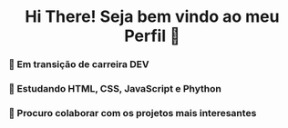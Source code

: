 <center><h1>Hi There! Seja bem vindo ao meu Perfil 👋</h1></center>
<h3>🔭 Em transição de carreira DEV</h3>
<h3>🌱 Estudando HTML, CSS, JavaScript e Phython</h3>
<h3>👯 Procuro colaborar com os projetos mais interesantes</h3>
<!--
**adrianorodriguesbr/adrianorodriguesbr** is a ✨ _special_ ✨ repository because its `README.md` (this file) appears on your GitHub profile.

Here are some ideas to get you started:

- 🔭 I’m currently working on ...
- 🌱 I’m currently learning ...
- 👯 I’m looking to collaborate on ...
- 🤔 I’m looking for help with ...
- 💬 Ask me about ...
- 📫 How to reach me: ...
- 😄 Pronouns: ...
- ⚡ Fun fact: ...
-->

